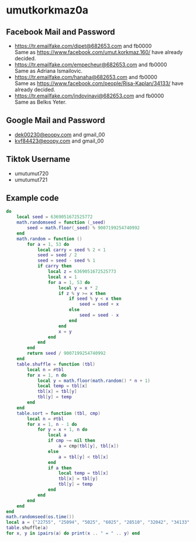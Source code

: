 # umutkorkmaz0a

## Facebook Mail and Password
- https://tr.emailfake.com/dipet@682653.com and fb0000
<br>Same as https://www.facebook.com/umut.korkmaz.160/ have already decided.<br>
- https://tr.emailfake.com/empecheur@682653.com and fb0000
<br>Same as Adriana Ismailovic.<br>
- https://tr.emailfake.com/hanaha@682653.com and fb0000
<br>Same as https://www.facebook.com/people/Risa-Kaplan/34133/ have already decided.<br>
- https://tr.emailfake.com/indovinavi@682653.com and fb0000
<br>Same as Belkıs Yeter.
## Google Mail and Password
- dek00230@eoopy.com and gmail_00
- kvf84423@eoopy.com and gmail_00
## Tiktok Username
- umutumut720
- umutumut721
## Example code
```lua
do
	local seed = 6369051672525772
	math.randomseed = function (_seed)
		seed = math.floor(_seed) % 9007199254740992
	end
	math.random = function ()
		for a = 1, 53 do
			local carry = seed % 2 < 1
			seed = seed / 2
			seed = seed - seed % 1
			if carry then
				local z = 6369051672525773
				local x = 1
				for a = 1, 53 do
					local y = x * 2
					if z % y >= x then
						if seed % y < x then
							seed = seed + x
						else
							seed = seed - x
						end
					end
					x = y
				end
			end
		end
		return seed / 9007199254740992
	end
	table.shuffle = function (tbl)
		local n = #tbl
		for x = 1, n do
			local y = math.floor(math.random() * n + 1)
			local temp = tbl[x]
			tbl[x] = tbl[y]
			tbl[y] = temp
		end
	end
	table.sort = function (tbl, cmp)
		local n = #tbl
		for x = 1, n - 1 do
			for y = x + 1, n do
				local a
				if cmp ~= nil then
					a = cmp(tbl[y], tbl[x])
				else
					a = tbl[y] < tbl[x]
				end
				if a then
					local temp = tbl[x]
					tbl[x] = tbl[y]
					tbl[y] = temp
				end
			end
		end
	end
end
math.randomseed(os.time())
local a = {"22755", "25094", "5025", "6025", "28510", "32042", "34133", "23193"}
table.shuffle(a)
for x, y in ipairs(a) do print(x .. " = " .. y) end
```
